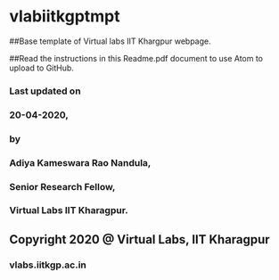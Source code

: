 # vlabiitkgptmpt
##Base template of Virtual labs IIT Khargpur webpage.

##Read the instructions in this Readme.pdf document to use Atom to upload to GitHub.

### Last updated on
###  20-04-2020,
### by
### Adiya Kameswara Rao Nandula,
###  Senior Research Fellow,
###  Virtual Labs IIT Kharagpur.

## Copyright 2020 @ Virtual Labs, IIT Kharagpur

### vlabs.iitkgp.ac.in
